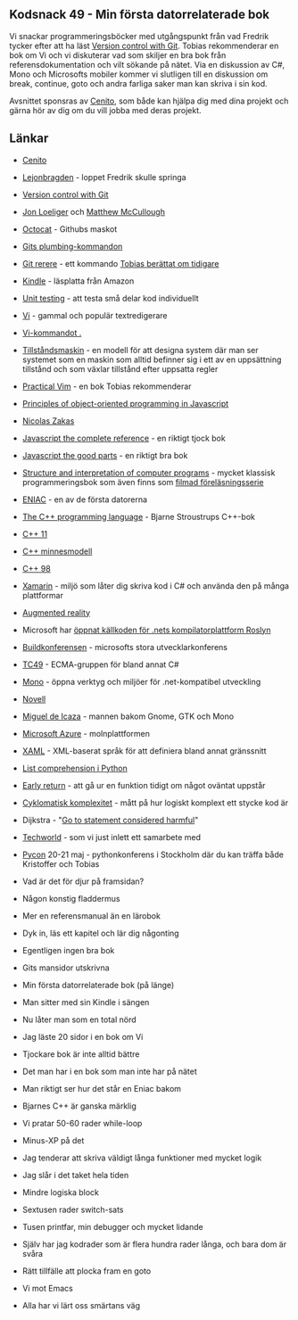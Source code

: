 ## Kodsnack 49 - Min första datorrelaterade bok ##
Vi snackar programmeringsböcker med utgångspunkt från vad Fredrik tycker efter att ha läst [Version control with Git](http://shop.oreilly.com/product/0636920022862.do). Tobias rekommenderar en bok om Vi och vi diskuterar vad som skiljer en bra bok från referensdokumentation och vilt sökande på nätet. Via en diskussion av C#, Mono och Microsofts mobiler kommer vi slutligen till en diskussion om break, continue, goto och andra farliga saker man kan skriva i sin kod.

Avsnittet sponsras av [Cenito](http://www.cenito.se), som både kan hjälpa dig med dina projekt och gärna hör av dig om du vill jobba med deras projekt.

## Länkar ##
* [Cenito](http://www.cenito.se)
* [Lejonbragden](http://www.lejonbragden.se) - loppet Fredrik skulle springa
* [Version control with Git](http://shop.oreilly.com/product/0636920022862.do)
* [Jon Loeliger](https://twitter.com/JonLoeliger) och [Matthew McCullough](https://twitter.com/matthewmccull)
* [Octocat](http://www.quora.com/GitHub/What-is-the-story-behind-GitHub’s-octocat-mascot) - Githubs maskot
* [Gits plumbing-kommandon](http://git-scm.com/book/en/Git-Internals-Plumbing-and-Porcelain)
* [Git rerere](http://git-scm.com/docs/git-rerere) - ett kommando [Tobias berättat om tidigare](http://kodsnack.se/blog/2013/1/30/kodsnack-13-ett-verktyg-designat-fr-att-skjuta-sig-sjlv-i-foten-med)
* [Kindle](http://en.wikipedia.org/wiki/Amazon_Kindle) - läsplatta från Amazon
* [Unit testing](http://en.wikipedia.org/wiki/Unit_testing) - att testa små delar kod individuellt
* [Vi](http://en.wikipedia.org/wiki/Vi) - gammal och populär textredigerare
* [Vi-kommandot .](http://vimdoc.sourceforge.net/htmldoc/repeat.html)
* [Tillståndsmaskin](http://en.wikipedia.org/wiki/State_machine) - en modell för att designa system där man ser systemet som en maskin som alltid befinner sig i ett av en uppsättning tillstånd och som växlar tillstånd efter uppsatta regler
* [Practical Vim](http://www.amazon.co.uk/Practical-Vim-Thought-Pragmatic-Programmers-ebook/dp/B00I8W50SY/ref=sr_1_2?ie=UTF8&qid=1399231074&sr=8-2&keywords=vim+editor) - en bok Tobias rekommenderar
* [Principles of object-oriented programming in Javascript](https://leanpub.com/oopinjavascript/)
* [Nicolas Zakas](http://nczonline.net)
* [Javascript the complete reference](http://nczonline.net) - en riktigt tjock bok
* [Javascript the good parts](http://shop.oreilly.com/product/9780596517748.do) - en riktigt bra bok
* [Structure and interpretation of computer programs](http://mitpress.mit.edu/sicp/full-text/book/book.html) - mycket klassisk programmeringsbok som även finns som [filmad föreläsningsserie](http://groups.csail.mit.edu/mac/classes/6.001/abelson-sussman-lectures/)
* [ENIAC](http://en.wikipedia.org/wiki/Eniac) - en av de första datorerna
* [The C++ programming language](http://www.amazon.co.uk/C-Programming-Language-4th-ebook/dp/B00DUW4BMS/ref=sr_1_1?s=books&ie=UTF8&qid=1399230910&sr=1-1&keywords=bjarne+stroustrup) - Bjarne Stroustrups C++-bok
* [C++ 11](http://en.wikipedia.org/wiki/C++11)
* [C++ minnesmodell](http://en.wikipedia.org/wiki/C++11#Multithreading_memory_model)
* [C++ 98](http://en.wikipedia.org/wiki/C%2B%2B#Standardization)
* [Xamarin](https://xamarin.com) - miljö som låter dig skriva kod i C# och använda den på många plattformar
* [Augmented reality](http://en.wikipedia.org/wiki/Augmented_reality)
* Microsoft har [öppnat källkoden för .nets kompilatorplattform Roslyn](https://roslyn.codeplex.com)
* [Buildkonferensen](http://www.buildwindows.com) - microsofts stora utvecklarkonferens
* [TC49](http://www.ecma-international.org/memento/TC49.htm) - ECMA-gruppen för bland annat C#
* [Mono](http://en.wikipedia.org/wiki/Mono_(software)) - öppna verktyg och miljöer för .net-kompatibel utveckling
* [Novell](http://en.wikipedia.org/wiki/Novell)
* [Miguel de Icaza](http://en.wikipedia.org/wiki/Miguel_de_Icaza) - mannen bakom Gnome, GTK och Mono
* [Microsoft Azure](http://en.wikipedia.org/wiki/Microsoft_Azure) - molnplattformen
* [XAML](http://en.wikipedia.org/wiki/Xaml) - XML-baserat språk för att definiera bland annat gränssnitt
* [List comprehension i Python](https://docs.python.org/2/tutorial/datastructures.html#list-comprehensions)
* [Early return](http://programmers.stackexchange.com/questions/18454/should-i-return-from-a-function-early-or-use-an-if-statement) - att gå ur en funktion tidigt om något oväntat uppstår
* [Cyklomatisk komplexitet](http://en.wikipedia.org/wiki/Cyclomatic_complexity) - mått på hur logiskt komplext ett stycke kod är
* Dijkstra - "[Go to statement considered harmful](http://citeseerx.ist.psu.edu/viewdoc/download?doi=10.1.1.92.4846&rep=rep1&type=pdf)"
* [Techworld](http://techworld.idg.se) - som vi just inlett ett samarbete med
* [Pycon](http://2014.pycon.se) 20-21 maj - pythonkonferens i Stockholm där du kan träffa både Kristoffer och Tobias

* Vad är det för djur på framsidan?
* Någon konstig fladdermus
* Mer en referensmanual än en lärobok
* Dyk in, läs ett kapitel och lär dig någonting
* Egentligen ingen bra bok
* Gits mansidor utskrivna
* Min första datorrelaterade bok (på länge)
* Man sitter med sin Kindle i sängen
* Nu låter man som en total nörd
* Jag läste 20 sidor i en bok om Vi
* Tjockare bok är inte alltid bättre
* Det man har i en bok som man inte har på nätet
* Man riktigt ser hur det står en Eniac bakom
* Bjarnes C++ är ganska märklig
* Vi pratar 50-60 rader while-loop
* Minus-XP på det
* Jag tenderar att skriva väldigt långa funktioner med mycket logik
* Jag slår i det taket hela tiden
* Mindre logiska block
* Sextusen rader switch-sats
* Tusen printfar, min debugger och mycket lidande
* Själv har jag kodrader som är flera hundra rader långa, och bara dom är svåra
* Rätt tillfälle att plocka fram en goto
* Vi mot Emacs
* Alla har vi lärt oss smärtans väg